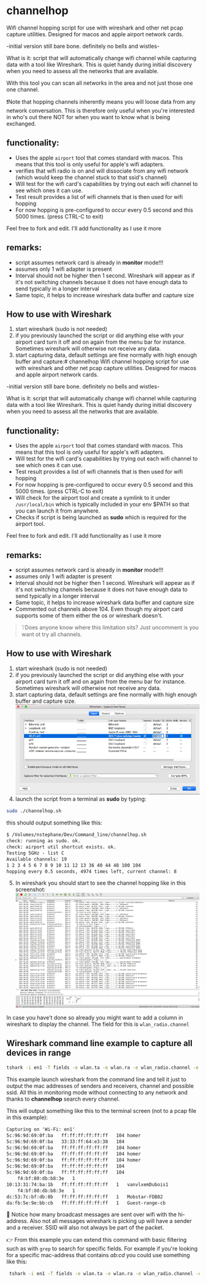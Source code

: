 # channelhop
Wifi channel hopping script for use with wireshark and other net pcap capture utilities. Designed for macos and apple airport network cards.

-initial version still bare bone. definitely no bells and wistles-

What is it: script that will automatically change wifi channel while capturing data with a tool like Wireshark. This is quiet handy during initial discovery when you need to assess all the networks that are available.

With this tool you can scan all networks in the area and not just those one one channel. 

❗Note that hopping channels inherently means you will loose data from any network conversation. This is therefore only useful when you're interested in who's out there NOT for when you want to know what is being exchanged. 


## functionality:
 * Uses the apple `airport` tool that comes standard with macos. This means that this tool is only useful for apple's wifi adapters.
 * verifies that wifi radio is on and will dissociate from any wifi network (which would keep the channel stuck to that ssid's channel)
 * Will test for the wifi card's capabilities by trying out each wifi channel to see which ones it can use.
 * Test result provides a list of wifi channels that is then used for wifi hopping 
 * For now hopping is pre-configured to occur every 0.5 second and this 5000 times. (press CTRL-C to exit)


Feel free to fork and edit. I'll add functionality as I use it more

## remarks:
 * script assumes network card is already in __monitor__ mode!!!
 * assumes only 1 wifi adapter is present
 * Interval should not be higher then 1 second. Wireshark will appear as if it's not switching channels because it does not have enough data to send typically in a longer interval
 * Same topic, it helps to increase wireshark data buffer and capture size

## How to use with Wireshark

 1. start wireshark (sudo is not needed)
 2. if you previously launched the script or did anything else with your airport card turn it off and on again from the menu bar for instance. Sometimes wireshark will otherwise not receive any data.
 3. start capturing data, default settings are fine normally with high enough buffer and capture:# channelhop
Wifi channel hopping script for use with wireshark and other net pcap capture utilities. Designed for macos and apple airport network cards.

-initial version still bare bone. definitely no bells and wistles-

What is it: script that will automatically change wifi channel while capturing data with a tool like Wireshark. This is quiet handy during initial discovery when you need to assess all the networks that are available.


## functionality:
 * Uses the apple `airport` tool that comes standard with macos. This means that this tool is only useful for apple's wifi adapters.
 * Will test for the wifi card's capabilities by trying out each wifi channel to see which ones it can use.
 * Test result provides a list of wifi channels that is then used for wifi hopping 
 * For now hopping is pre-configured to occur every 0.5 second and this 5000 times. (press CTRL-C to exit)
 * Will check for the airport tool and create a symlink to it under `/usr/local/bin` which is typically included in your env $PATH so that you can launch it from anywhere.
 * Checks if script is being launched as __sudo__ which is required for the airport tool.


Feel free to fork and edit. I'll add functionality as I use it more

## remarks:
 * script assumes network card is already in __monitor__ mode!!!
 * assumes only 1 wifi adapter is present
 * Interval should not be higher then 1 second. Wireshark will appear as if it's not switching channels because it does not have enough data to send typically in a longer interval
 * Same topic, it helps to increase wireshark data buffer and capture size
 * Commented out channels above 104. Even though my airport card supports some of them either the os or wireshark doesn't.  
 
>❔Does anyone know where this limitation sits? Just uncomment is you want ot try all channels.

## How to use with Wireshark

 1. start wireshark (sudo is not needed)
 2. if you previously launched the script or did anything else with your airport card turn it off and on again from the menu bar for instance. Sometimes wireshark will otherwise not receive any data.
 3. start capturing data, default settings are fine normally with high enough buffer and capture size.
 ![](lib/wireshark_intf_config.png)  
 4. launch the script from a terminal as __sudo__ by typing:  
 ````bash
 sudo ./channelhop.sh
 ````
 this should output something like this:
 ````
 $ /Volumes/nstephane/Dev/Command_line/channelhop.sh
check: running as sudo. ok.
check: airport util shortcut exists. ok.
Testing 5GHz - list C
Available channels: 19
1 2 3 4 5 6 7 8 9 10 11 12 13 36 40 44 48 100 104
hopping every 0.5 seconds, 4974 times left, current channel: 8
````
 5. In wireshark you should start to see the channel hopping like in this screenshot:  
 ![](lib/wireshark_hopping.png)

 In case you have't done so already you might want to add a column in wireshark to display the channel. The field for this is `wlan_radio.channel` 

 ## Wireshark command line example to capture all devices in range

 ````bash
 tshark -i en1 -T fields -e wlan.ta -e wlan.ra -e wlan_radio.channel -e wlan.ssid -l -I
 `````

This example launch wireshark from the command line and tell it just to output the mac addresses of senders and receivers, channel and possible ssid. All this in monitoring mode without connecting to any network and thanks to __channelhop__ search every channel.

This will output something like this to the terminal screen (not to a pcap file in this example):
```
Capturing on 'Wi-Fi: en1'
5c:96:9d:69:0f:ba	ff:ff:ff:ff:ff:ff	104	homer
5c:96:9d:69:0f:ba	33:33:ff:64:e3:38	104
5c:96:9d:69:0f:ba	ff:ff:ff:ff:ff:ff	104	homer
5c:96:9d:69:0f:ba	ff:ff:ff:ff:ff:ff	104	homer
5c:96:9d:69:0f:ba	ff:ff:ff:ff:ff:ff	104	homer
5c:96:9d:69:0f:ba	ff:ff:ff:ff:ff:ff	104
5c:96:9d:69:0f:ba	ff:ff:ff:ff:ff:ff	104
	f4:bf:80:db:b8:3e	1
10:13:31:74:ba:1b	ff:ff:ff:ff:ff:ff	1	vanvlxemDubois1
	f4:bf:80:db:b8:3e	1
dc:53:7c:bf:db:8b	ff:ff:ff:ff:ff:ff	1	Mobstar-FDB82
da:fb:5e:9e:bb:cb	ff:ff:ff:ff:ff:ff	1	Guest-range-cb
```
🌠 Notice how many broadcast messages are sent over wifi with the hi-address. Also not all messages wireshark is picking up will have a sender and a receiver. SSID will also not always be part of the packet.

👉 From this example you can extend this command with basic filtering such as with `grep` to search for specific fields. For example if you're looking for a specific mac-address that contains _ab:cd_ you could use something like this:
````bash
 tshark -i en1 -T fields -e wlan.ta -e wlan.ra -e wlan_radio.channel -e wlan.ssid -l -I | grep "ab:cd"
````
 